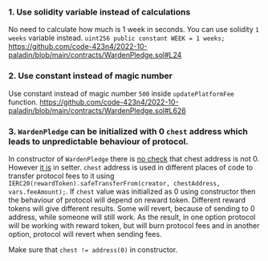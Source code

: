### 1. Use solidity variable instead of calculations
No need to calculate how much is 1 week in seconds. You can use solidity `1 weeks` variable instead. `uint256 public constant WEEK = 1 weeks;` 
https://github.com/code-423n4/2022-10-paladin/blob/main/contracts/WardenPledge.sol#L24
### 2. Use constant instead of magic number
Use constant instead of magic number `500` inside `updatePlatformFee` function.
https://github.com/code-423n4/2022-10-paladin/blob/main/contracts/WardenPledge.sol#L626
### 3. `WardenPledge` can be initialized with 0 `chest` address which leads to unpredictable behaviour of protocol.
In constructor of `WardenPledge` there is [no check]( https://github.com/code-423n4/2022-10-paladin/blob/main/contracts/WardenPledge.sol#L140) that chest address is not 0. However [it is]( https://github.com/code-423n4/2022-10-paladin/blob/main/contracts/WardenPledge.sol#L600) in setter.
`chest` address is used in different places of code to transfer protocol fees to it using `IERC20(rewardToken).safeTransferFrom(creator, chestAddress, vars.feeAmount);`.
If `chest` value was initialized as 0 using constructor then the behaviour of protocol will depend on reward token.
Different reward tokens will give different results. Some will revert, because of sending to 0 address, while someone will still work.
As the result, in one option protocol will be working with reward token, but will burn protocol fees and in another option, protocol will revert when sending fees.

Make sure that `chest != address(0)` in constructor.
